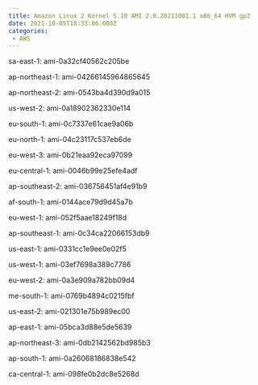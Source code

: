 ```yaml
---
title: Amazon Linux 2 Kernel 5.10 AMI 2.0.20211001.1 x86_64 HVM gp2
date: 2021-10-05T18:33:06.000Z
categories:
 - AWS
---
```


sa-east-1: ami-0a32cf40562c205be

ap-northeast-1: ami-04266145964865645

ap-northeast-2: ami-0543ba4d390d9a015

us-west-2: ami-0a18902362330e114

eu-south-1: ami-0c7337e61cae9a06b

eu-north-1: ami-04c23117c537eb6de

eu-west-3: ami-0b21eaa92eca97099

eu-central-1: ami-0046b99e25efe4adf

ap-southeast-2: ami-036756451af4e91b9

af-south-1: ami-0144ace79d9d45a7b

eu-west-1: ami-052f5aae18249f18d

ap-southeast-1: ami-0c34ca22066153db9

us-east-1: ami-0331cc1e9ee0e02f5

us-west-1: ami-03ef7698a389c7786

eu-west-2: ami-0a3e909a782bb09d4

me-south-1: ami-0769b4894c0215fbf

us-east-2: ami-021301e75b989ec00

ap-east-1: ami-05bca3d88e5de5639

ap-northeast-3: ami-0db2142562bd985b3

ap-south-1: ami-0a26068186838e542

ca-central-1: ami-098fe0b2dc8e5268d

